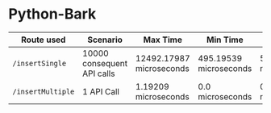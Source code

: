 # Python-Bark

| Route used      | Scenario                   | Max Time                 | Min Time               | Mean Time              |
| --------------- | -------------------------- | ------------------------ | ---------------------- | ---------------------- |
|`/insertSingle`  | 10000 consequent API calls | 12492.17987 microseconds | 495.19539 microseconds | 570.24269 microseconds |
|`/insertMultiple`| 1 API Call                 | 1.19209 microseconds     | 0.0 microseconds       | 0.06156 microseconds   |
